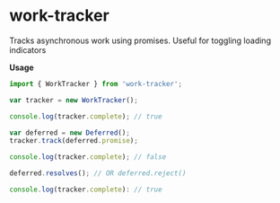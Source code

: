 # work-tracker

Tracks asynchronous work using promises. Useful for toggling loading indicators

**Usage**

```ts
import { WorkTracker } from 'work-tracker';

var tracker = new WorkTracker();

console.log(tracker.complete); // true

var deferred = new Deferred();
tracker.track(deferred.promise);

console.log(tracker.complete); // false

deferred.resolves(); // OR deferred.reject()

console.log(tracker.complete): // true

```
